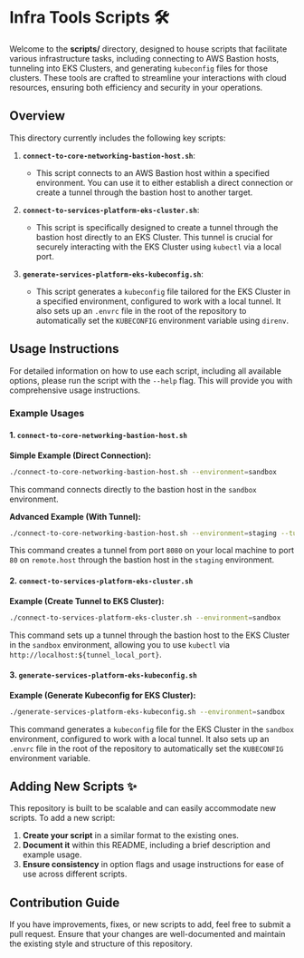 # Infra Tools Scripts 🛠️

Welcome to the **scripts/** directory, designed to house scripts that facilitate various infrastructure tasks, including connecting to AWS Bastion hosts, tunneling into EKS Clusters, and generating `kubeconfig` files for those clusters. These tools are crafted to streamline your interactions with cloud resources, ensuring both efficiency and security in your operations.

## Overview

This directory currently includes the following key scripts:

1. **`connect-to-core-networking-bastion-host.sh`**:

   - This script connects to an AWS Bastion host within a specified environment. You can use it to either establish a direct connection or create a tunnel through the bastion host to another target.

2. **`connect-to-services-platform-eks-cluster.sh`**:

   - This script is specifically designed to create a tunnel through the bastion host directly to an EKS Cluster. This tunnel is crucial for securely interacting with the EKS Cluster using `kubectl` via a local port.

3. **`generate-services-platform-eks-kubeconfig.sh`**:
   - This script generates a `kubeconfig` file tailored for the EKS Cluster in a specified environment, configured to work with a local tunnel. It also sets up an `.envrc` file in the root of the repository to automatically set the `KUBECONFIG` environment variable using `direnv`.

## Usage Instructions

For detailed information on how to use each script, including all available options, please run the script with the `--help` flag. This will provide you with comprehensive usage instructions.

### Example Usages

#### 1. `connect-to-core-networking-bastion-host.sh`

**Simple Example (Direct Connection):**

```bash
./connect-to-core-networking-bastion-host.sh --environment=sandbox
```

This command connects directly to the bastion host in the `sandbox` environment.

**Advanced Example (With Tunnel):**

```bash
./connect-to-core-networking-bastion-host.sh --environment=staging --tunnel=8080:remote.host:80
```

This command creates a tunnel from port `8080` on your local machine to port `80` on `remote.host` through the bastion host in the `staging` environment.

#### 2. `connect-to-services-platform-eks-cluster.sh`

**Example (Create Tunnel to EKS Cluster):**

```bash
./connect-to-services-platform-eks-cluster.sh --environment=sandbox
```

This command sets up a tunnel through the bastion host to the EKS Cluster in the `sandbox` environment, allowing you to use `kubectl` via `http://localhost:${tunnel_local_port}`.

#### 3. `generate-services-platform-eks-kubeconfig.sh`

**Example (Generate Kubeconfig for EKS Cluster):**

```bash
./generate-services-platform-eks-kubeconfig.sh --environment=sandbox
```

This command generates a `kubeconfig` file for the EKS Cluster in the `sandbox` environment, configured to work with a local tunnel. It also sets up an `.envrc` file in the root of the repository to automatically set the `KUBECONFIG` environment variable.

## Adding New Scripts ✨

This repository is built to be scalable and can easily accommodate new scripts. To add a new script:

1. **Create your script** in a similar format to the existing ones.
2. **Document it** within this README, including a brief description and example usage.
3. **Ensure consistency** in option flags and usage instructions for ease of use across different scripts.

## Contribution Guide

If you have improvements, fixes, or new scripts to add, feel free to submit a pull request. Ensure that your changes are well-documented and maintain the existing style and structure of this repository.
